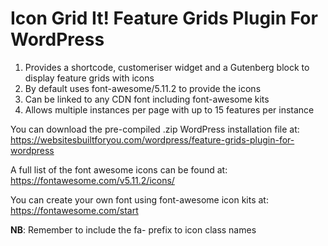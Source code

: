 # Icon Grid It! Feature Grids Plugin For WordPress

1. Provides a shortcode, customeriser widget and a Gutenberg block to display feature grids with icons
1. By default uses font-awesome/5.11.2 to provide the icons
1. Can be linked to any CDN font including font-awesome kits
1. Allows multiple instances per page with up to 15 features per instance

You can download the pre-compiled .zip WordPress installation file at:
    https://websitesbuiltforyou.com/wordpress/feature-grids-plugin-for-wordpress

A full list of the font awesome icons can be found at:
    https://fontawesome.com/v5.11.2/icons/

You can create your own font using font-awesome icon kits at:
    https://fontawesome.com/start

**NB**: Remember to include the fa- prefix to icon class names
